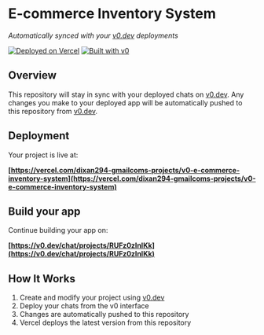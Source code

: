 # E-commerce Inventory System

*Automatically synced with your [v0.dev](https://v0.dev) deployments*

[![Deployed on Vercel](https://img.shields.io/badge/Deployed%20on-Vercel-black?style=for-the-badge&logo=vercel)](https://vercel.com/dixan294-gmailcoms-projects/v0-e-commerce-inventory-system)
[![Built with v0](https://img.shields.io/badge/Built%20with-v0.dev-black?style=for-the-badge)](https://v0.dev/chat/projects/RUFz0zlnlKk)

## Overview

This repository will stay in sync with your deployed chats on [v0.dev](https://v0.dev).
Any changes you make to your deployed app will be automatically pushed to this repository from [v0.dev](https://v0.dev).

## Deployment

Your project is live at:

**[https://vercel.com/dixan294-gmailcoms-projects/v0-e-commerce-inventory-system](https://vercel.com/dixan294-gmailcoms-projects/v0-e-commerce-inventory-system)**

## Build your app

Continue building your app on:

**[https://v0.dev/chat/projects/RUFz0zlnlKk](https://v0.dev/chat/projects/RUFz0zlnlKk)**

## How It Works

1. Create and modify your project using [v0.dev](https://v0.dev)
2. Deploy your chats from the v0 interface
3. Changes are automatically pushed to this repository
4. Vercel deploys the latest version from this repository